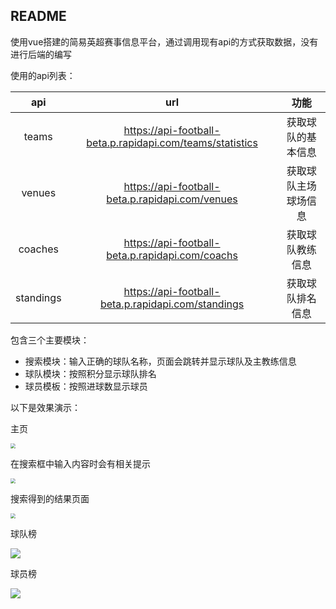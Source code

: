 ##  README

使用vue搭建的简易英超赛事信息平台，通过调用现有api的方式获取数据，没有进行后端的编写



使用的api列表：

|    api    |                            url                            |         功能         |
| :-------: | :-------------------------------------------------------: | :------------------: |
|   teams   | https://api-football-beta.p.rapidapi.com/teams/statistics |  获取球队的基本信息  |
|  venues   |      https://api-football-beta.p.rapidapi.com/venues      | 获取球队主场球场信息 |
|  coaches  |      https://api-football-beta.p.rapidapi.com/coachs      |   获取球队教练信息   |
| standings |    https://api-football-beta.p.rapidapi.com/standings     |   获取球队排名信息   |



包含三个主要模块： 

* 搜索模块：输入正确的球队名称，页面会跳转并显示球队及主教练信息
* 球队模块：按照积分显示球队排名
* 球员模板：按照进球数显示球员



以下是效果演示：



主页

<img src="F:\Vue\remote\Premier-League-Platform\src\img\1.png" style="zoom:50%;" />



在搜索框中输入内容时会有相关提示

<img src="F:\Vue\remote\Premier-League-Platform\src\img\2.png" style="zoom:50%;" />



搜索得到的结果页面

<img src="F:\Vue\remote\Premier-League-Platform\src\img\3.png" style="zoom:50%;" />



球队榜

![](F:\Vue\remote\Premier-League-Platform\src\img\4.png)



球员榜

![](F:\Vue\remote\Premier-League-Platform\src\img\5.png)
